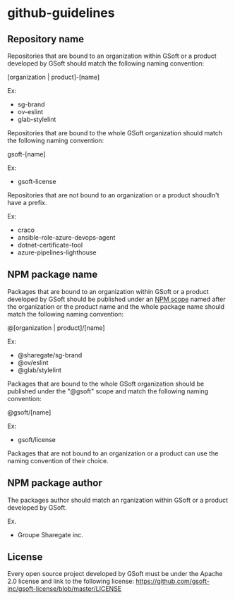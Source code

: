 # github-guidelines

## Repository name

Repositories that are bound to an organization within GSoft or a product developed by GSoft should match the following naming convention:

[organization | product]-[name]

Ex:

- sg-brand
- ov-eslint
- glab-stylelint

Repositories that are bound to the whole GSoft organization should match the following naming convention:

gsoft-[name]

Ex:

- gsoft-license

Repositories that are not bound to an organization or a product shoudln't have a prefix.

Ex:

- craco
- ansible-role-azure-devops-agent
- dotnet-certificate-tool
- azure-pipelines-lighthouse

## NPM package name

Packages that are bound to an organization within GSoft or a product developed by GSoft should be published under an [NPM scope](https://docs.npmjs.com/about-scopes) named after the organization or the product name and the whole package name should match the following naming convention:

@[organization | product]/[name]

Ex:

- @sharegate/sg-brand
- @ov/eslint
- @glab/stylelint

Packages that are bound to the whole GSoft organization should be published under the "@gsoft" scope and match the following naming convention:

@gsoft/[name]

Ex:

- gsoft/license

Packages that are not bound to an organization or a product can use the naming convention of their choice.

## NPM package author

The packages author should match an rganization within GSoft or a product developed by GSoft.

Ex.

- Groupe Sharegate inc.

## License

Every open source project developed by GSoft must be under the Apache 2.0 license and link to the following license: https://github.com/gsoft-inc/gsoft-license/blob/master/LICENSE
